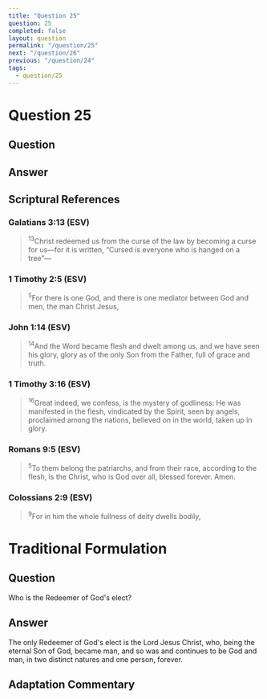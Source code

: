 ```yaml
---
title: "Question 25"
question: 25
completed: false
layout: question
permalink: "/question/25"
next: "/question/26"
previous: "/question/24"
tags:
  - question/25
---
```

# Question 25

## Question


## Answer


## Scriptural References
### Galatians 3:13 (ESV)
> <sup>13</sup>Christ redeemed us from the curse of the law by becoming a curse for us—for it is written, “Cursed is everyone who is hanged on a tree”—

### 1 Timothy 2:5 (ESV)
> <sup>5</sup>For there is one God, and there is one mediator between God and men, the man Christ Jesus,

### John 1:14 (ESV)
> <sup>14</sup>And the Word became flesh and dwelt among us, and we have seen his glory, glory as of the only Son from the Father, full of grace and truth.

### 1 Timothy 3:16 (ESV)
> <sup>16</sup>Great indeed, we confess, is the mystery of godliness: He was manifested in the flesh, vindicated by the Spirit, seen by angels, proclaimed among the nations, believed on in the world, taken up in glory.

### Romans 9:5 (ESV)
> <sup>5</sup>To them belong the patriarchs, and from their race, according to the flesh, is the Christ, who is God over all, blessed forever. Amen.

### Colossians 2:9 (ESV)
> <sup>9</sup>For in him the whole fullness of deity dwells bodily,

# Traditional Formulation
## Question
Who is the Redeemer of God's elect?

## Answer
The only Redeemer of God's elect is the Lord Jesus Christ, who, being the eternal Son of God, became man, and so was and continues to be God and man, in two distinct natures and one person, forever.

## Adaptation Commentary
